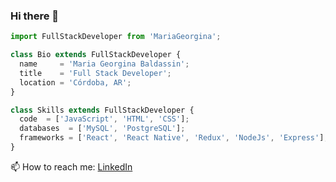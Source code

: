 ### Hi there 👋


```js
import FullStackDeveloper from 'MariaGeorgina';

class Bio extends FullStackDeveloper {
  name     = 'Maria Georgina Baldassin';
  title    = 'Full Stack Developer';
  location = 'Córdoba, AR';
}

class Skills extends FullStackDeveloper {
  code  = ['JavaScript', 'HTML', 'CSS'];
  databases  = ['MySQL', 'PostgreSQL'];
  frameworks = ['React', 'React Native', 'Redux', 'NodeJs', 'Express'];
}
```

📫 How to reach me: 
[LinkedIn](https://www.linkedin.com/in/maria-georgina-baldassin/)


